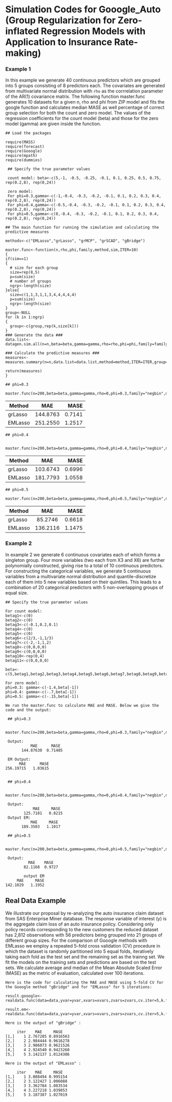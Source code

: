 # Simulation Codes for Gooogle_Auto (Group Regularization for Zero-inflated Regression Models with Application to Insurance Rate-making)


### Example 1
In this example we generate 40 continuous predictors which are grouped into 5 groups consisting of 8 predictors each. The covariates are generated from multivariate normal distribution with `rho` as the corrrelation parameter of the AR(1) covariance matrix. The following function master.func generates 10 datasets for a given n, rho and phi from ZIP model and fits the google function and calculates median MASE as well percentage of correct group selection for both the count and zero model. The values of the regression coefficients for the count model (beta) and those for the zero model (gamma) are given inside the function. 

```
## Load the packages

require(MASS)
require(forecast)
require(Gooogle)
require(mpath)
require(dummies)
```

```
 ## Specify the true parameter values
  
 count model: beta<-c(5,-1, -0.5, -0.25, -0.1, 0.1, 0.25, 0.5, 0.75, rep(0.2,8), rep(0,24))    
    
 zero model: 
 For phi=0.3,gamma<-c(-1,-0.4, -0.3, -0.2, -0.1, 0.1, 0.2, 0.3, 0.4, rep(0.2,8), rep(0,24))
 For phi=0.4,gamma<-c(-0.5,-0.4, -0.3, -0.2, -0.1, 0.1, 0.2, 0.3, 0.4, rep(0.2,8), rep(0,24))
 For phi=0.5,gamma<-c(0,-0.4, -0.3, -0.2, -0.1, 0.1, 0.2, 0.3, 0.4, rep(0.2,8), rep(0,24))
  ```
    
  ```
 ## The main function for running the simulation and calculating the predictive measures
 
 methods<-c("EMLasso","grLasso", "grMCP", "grSCAD", "gBridge")

 master.func<-function(n,rho,phi,family,method,sim,ITER=10)
{
  if(sim==1)
  {
    # size for each group
    size=rep(8,5)
    p=sum(size)
    # number of groups
    ngrp<-length(size) 
  }else{
    size=c(1,1,3,1,1,3,4,4,4,4,4)
    p=sum(size)
    ngrp<-length(size)
  }
  group<-NULL
  for (k in 1:ngrp)
  {
    group<-c(group,rep(k,size[k]))
  }
  ### Generate the data ###
  data.list<-datagen.sim.all(n=n,beta=beta,gamma=gamma,rho=rho,phi=phi,family=family,sim=sim,ITER=10)
  
  ### Calculate the predictive measures ###
  measures<-measures.summary(n=n,data.list=data.list,method=method,ITER=ITER,group=group,family=family)
  
  return(measures)
}
  ```

 ```
 ## phi=0.3

 master.func(n=200,beta=beta,gamma=gamma,rho=0,phi=0.3,family="negbin",method="grLasso",sim=1,ITER=10)
 ```
 |Method | MAE     | MASE  |
 |-------|:-------:|------:|
 |grLasso|144.8763 |0.7141 | 
 |EMLasso|251.2550 |1.2517 |
          
```        
## phi=0.4

 master.func(n=200,beta=beta,gamma=gamma,rho=0,phi=0.4,family="negbin",method="grLasso",sim=1,ITER=10)
 ```
 |Method | MAE     | MASE  |
 |-------|:-------:|------:|
 |grLasso|103.6743 |0.6996 | 
 |EMLasso|181.7793 |1.0558 |
                  
 ```
## phi=0.5

 master.func(n=200,beta=beta,gamma=gamma,rho=0,phi=0.5,family="negbin",method="grLasso",sim=1,ITER=10)
 ```
 |Method | MAE     | MASE  |
 |-------|:-------:|------:|
 |grLasso| 85.2746 |0.6618 | 
 |EMLasso|136.2116 |1.1475  |
           

### Example 2

In example 2 we generate 6 continuous covariates each of which forms a singleton group. Four more variables (two each from X3 and X6) are further polynomially constructed, giving rise to a total of 10 continuous predictors. For constructing the categorical variables, we generate 5 continuous variables from a multivariate normal distribution and quantile-discretize each of them into 5 new variables based on their quintiles. This leads to a combination of 20 categorical predictors with 5 non-overlapping groups of equal size.

```
## Specify the true parameter values

For count model: 
betag1<-c(0)
betag2<-c(0)
betag3<-c(-0.1,0.2,0.1)
betag4<-c(0)
betag5<-c(0)
betag6<-c(2/3,-1,1/3)
betag7<-c(-2,-1,1,2)
betag8<-c(0,0,0,0)
betag9<-c(0,0,0,0)
betag10<-rep(0,4)
betag11<-c(0,0,0,0)

beta<-c(5,betag1,betag2,betag3,betag4,betag5,betag6,betag7,betag8,betag9,betag10,betag11)

For zero model:
phi=0.3: gamma<-c(-1.4,beta[-1])
phi=0.4: gamma<-c(-.7,beta[-1])
phi=0.5: gamma<-c(-.15,beta[-1])
```

```
We run the master.func to calculate MAE and MASE. Below we give the code and the output:

 ## phi=0.3

 master.func(n=200,beta=beta,gamma=gamma,rho=0,phi=0.3,family="negbin",method="grLasso",sim=2,ITER=10)
 
 Output:
           MAE      MASE 
       144.87630  0.71405 
       
 EM Output:      
      MAE      MASE 
256.19715   1.03615 


 ## phi=0.4

 master.func(n=200,beta=beta,gamma=gamma,rho=0,phi=0.4,family="negbin",method="grLasso",sim=2,ITER=10)
 
 Output:
            MAE     MASE 
        125.7181   0.8215 
 Output EM:
           MAE     MASE 
       189.3503   1.1017 

 ## phi=0.5

 master.func(n=200,beta=beta,gamma=gamma,rho=0,phi=0.5,family="negbin",method="grLasso",sim=2,ITER=10)
 
 Output:                                      
          MAE    MASE 
        82.1168  0.9727 
        
        output EM
     MAE     MASE 
142.1029   1.1952 
```

## Real Data Example

We illustrate our proposal by re-analyzing the auto insurance claim dataset from SAS Enterprise Miner database. The response variable of interest (y) is the aggregate claim loss of an auto insurance policy. Considering only policy records corresponding to the new customers the reduced dataset has 2,812 observations with 56 predictors being grouped into 21 groups of different group sizes. For the comparison of Gooogle methods with EMLasso we employ a repeated 5-fold cross validation (CV) procedure in which the dataset is randomly partitioned into 5 equal folds, iteratively taking each fold as the test set and the remaining set as the trainng set. We fit the models on the training sets and predictions are based on the test sets. We calculate average and median of the Mean Absolute Scaled Error (MASE) as the metric of evaluation, calculated over 100 iterations. 

```
Here is the code for calculating the MAE and MASE using 5-fold CV for the Gooogle method "gBridge" and for "EMLasso" for 5 iterations:

result.gooogle<-realdata.func(data=data,yvar=yvar,xvars=xvars,zvars=zvars,cv.iter=5,k.fold=5,seedval=123,method="Gooogle")

result.em<-realdata.func(data=data,yvar=yvar,xvars=xvars,zvars=zvars,cv.iter=5,k.fold=5,seedval=123,method="EMLasso")
```
```
Here is the output of "gBridge" :

     iter    MAE     MASE       
[1,]    1 2.767285 0.8916563         
[2,]    2 2.984444 0.9616278        
[3,]    3 2.986073 0.9621526        
[4,]    4 2.924540 0.9423260        
[5,]    5 3.142137 1.0124386

Here is the output of "EMLasso" :

     iter    MAE     MASE
[1,]    1 3.088494 0.995154
[2,]    2 3.122427 1.006088
[3,]    3 3.362784 1.083534
[4,]    4 3.227218 1.039853
[5,]    5 3.187387 1.027019

```
